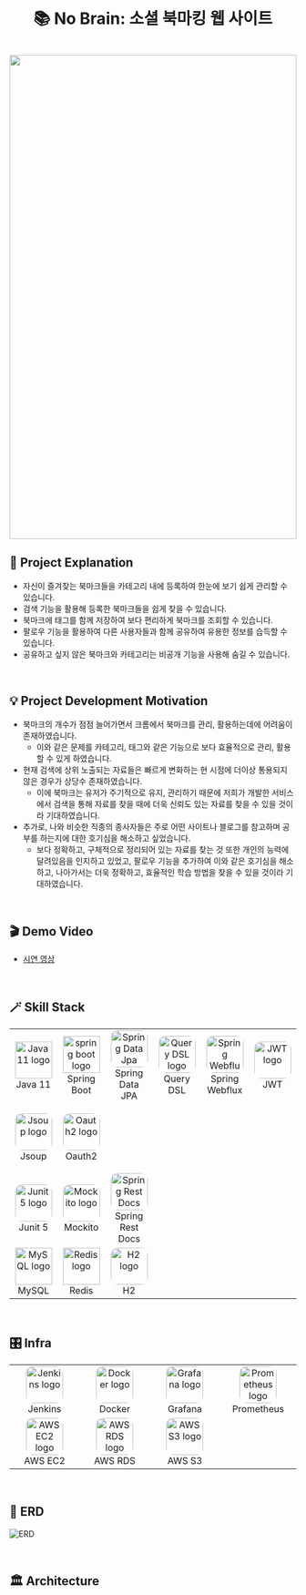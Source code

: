 <h1 align="center"> 📚 No Brain: 소셜 북마킹 웹 사이트 </h1>
<br/>
<img width="100%" height="850px" src="https://user-images.githubusercontent.com/75934088/236386046-75dbe329-02cf-41cd-bb8c-3f821f1e17f6.gif">

## 📌 Project Explanation
- 자신이 즐겨찾는 북마크들을 카테고리 내에 등록하여 한눈에 보기 쉽게 관리할 수 있습니다.
- 검색 기능을 활용해 등록한 북마크들을 쉽게 찾을 수 있습니다.
- 북마크에 태그를 함께 저장하여 보다 편리하게 북마크를 조회할 수 있습니다.
- 팔로우 기능을 활용하여 다른 사용자들과 함께 공유하여 유용한 정보를 습득할 수 있습니다.
- 공유하고 싶지 않은 북마크와 카테고리는 비공개 기능을 사용해 숨길 수 있습니다.

<br/>

## 💡 Project Development Motivation
- 북마크의 개수가 점점 늘어가면서 크롬에서 북마크를 관리, 활용하는데에 어려움이 존재하였습니다.
  - 이와 같은 문제를 카테고리, 태그와 같은 기능으로 보다 효율적으로 관리, 활용할 수 있게 하였습니다.
- 현재 검색에 상위 노출되는 자료들은 빠르게 변화하는 현 시점에 더이상 통용되지 않은 경우가 상당수 존재하였습니다.
  - 이에 북마크는 유저가 주기적으로 유지, 관리하기 때문에 저희가 개발한 서비스에서 검색을 통해 자료를 찾을 때에 더욱 신뢰도 있는 자료를 찾을 수 있을 것이라 기대하였습니다.
- 추가로, 나와 비슷한 직종의 종사자들은 주로 어떤 사이트나 블로그를 참고하며 공부를 하는지에 대한 호기심을 해소하고 싶었습니다.
  - 보다 정확하고, 구체적으로 정리되어 있는 자료를 찾는 것 또한 개인의 능력에 달려있음을 인지하고 있었고, 팔로우 기능을 추가하여 이와 같은 호기심을 해소하고, 나아가서는 더욱 정확하고, 효율적인 학습 방법을 찾을 수 있을 것이라 기대하였습니다.

<br/>

## 🎬 Demo Video
- [시연 영상](https://youtu.be/hCuEJBDORtE)

<br/>

## 🪄 Skill Stack

<table>
  <tr style="height: 120px">
    <td align="center" width="140">
        <img src="https://skillicons.dev/icons?i=java&theme=light" width="65" height="65" alt="Java 11 logo" />
        <br>Java 11
    </td>
    <td align="center" width="140">
        <img src="https://skillicons.dev/icons?i=spring&theme=light" width="65" height="65" alt="spring boot logo" />
        <br>Spring Boot
    </td>
    <td align="center" width="140">
        <img style="border-radius: 12px" src="https://blog.kakaocdn.net/dn/zVcJ7/btrqRTaogof/Sk9Wu37vvLkg618Nlx309k/img.png" width="65" height="65" alt="Spring Data Jpa logo" />
        <br>Spring Data JPA
    </td>
    <td align="center" width="140">
        <img style="border-radius: 12px" src="https://blog.kakaocdn.net/dn/xdWQ8/btrPIFeXOCO/pkEovWQcHWznekbkRYC43k/img.png" width="65" height="65" alt="Query DSL logo" />
        <br>Query DSL
    </td>
    <td align="center" width="140">
        <img style="border-radius: 12px" src="https://blog.kakaocdn.net/dn/cMZO3w/btqQCAplIu6/kFk2TN7yuxd5z1gxqPled0/img.png" width="65" height="65" alt="Spring Webflux logo"/>
        <br>Spring Webflux
    </td>
    <td align="center" width="140">
        <img style="background: white; border-radius: 12px" src="https://blog.kakaocdn.net/dn/cqbtEQ/btrZISJO4rM/psTAeZ2SeJr4mw2z80gt00/img.png" width="65" height="65" alt="JWT logo" />
        <br>JWT
    </td>
  </tr>
  <tr style="height: 120px">
    <td align="center" width="140">
        <img style="border-radius: 12px" src="https://storage.semalt.com/uploads/articles/e179d86b4554d4c5b238f86bcaf2f6342.png" width="65" height="65" alt="Jsoup logo" />
        <br>Jsoup
    </td>
    <td align="center" width="140">
        <img style="border-radius: 12px" src="https://farm4.static.flickr.com/3549/3343062926_4e65c72b65_o.png" width="65" height="65" alt="Oauth2 logo" />
        <br>Oauth2
    </td>
  </tr>
  <tr>
    <td align="center" width="140">
        <img style="border-radius: 12px" src="https://images.velog.io/images/new_wisdom/post/1fc8bd41-ec1d-4272-99f3-d2f90bc4056f/junit5.jpeg" width="65" height="65" alt="Junit 5 logo" />
        <br>Junit 5
    </td>
    <td align="center" width="140">
        <img style="background: white; border-radius: 12px" src="https://nesoy.github.io/assets/logo/mockito.png" width="65" height="65" alt="Mockito logo" />
        <br>Mockito
    </td>
    <td align="center" width="140">
        <img style="background: white; border-radius: 12px" src="https://godekdls.github.io/images/springrestdocs/logo.png" width="65" height="65" alt="Spring Rest Docs logo" />
        <br>Spring Rest Docs
    </td>
  </tr>
  <tr>
    <td align="center" width="140">
        <img src="https://skillicons.dev/icons?i=mysql&theme=light" width="65" height="65" alt="MySQL logo" />
        <br>MySQL
    </td>
    <td align="center" width="140">
        <img src="https://skillicons.dev/icons?i=redis&theme=light" width="65" height="65" alt="Redis logo" />
        <br>Redis
    </td>
    <td align="center" width="140">
        <img style="border-radius: 12px" src="https://upload.wikimedia.org/wikipedia/commons/a/a1/H2_logo.png" width="65" height="65" alt="H2 logo" />
        <br>H2
    </td>
  </tr>
</table>

<br/>

## 🎛️ Infra

<table>
  <tr>
    <td align="center" width="140">
      <img style="border-radius: 12px" src="https://skillicons.dev/icons?i=jenkins&theme=light" width="65" height="65" alt="Jenkins logo">
      <br/>Jenkins
    </td>
    <td align="center" width="140">
      <img style="border-radius: 12px" src="https://skillicons.dev/icons?i=docker&theme=light" width="65" height="65" alt="Docker logo">
      <br/>Docker
    </td>
    <td align="center" width="140">
      <img style="border-radius: 12px" src="https://skillicons.dev/icons?i=grafana&theme=light" width="65" height="65" alt="Grafana logo">
      <br/>Grafana
    </td>
    <td align="center" width="140">
      <img style="border-radius: 12px" src="https://skillicons.dev/icons?i=prometheus&theme=light" width="65" height="65" alt="Prometheus logo">
      <br/>Prometheus
    </td>
  </tr>
  <tr>
    <td align="center" width="140">
      <img style="border-radius: 12px" src="https://d2tag017dbhslw.cloudfront.net/icon/d88319dfa5d204f019b4284149886c59-7d586ea82f792b61a8c87de60565133d.svg" width="65" height="65" alt="AWS EC2 logo">
      <br/>AWS EC2
    </td>
    <td align="center" width="140">
      <img style="border-radius: 12px" src="https://d2tag017dbhslw.cloudfront.net/icon/1d374ed2a6bcf601d7bfd4fc3dfd3b5d-c9f69416d978016b3191175f35e59226.svg" width="65" height="65" alt="AWS RDS logo">
      <br/>AWS RDS
    </td>
    <td align="center" width="140">
      <img style="border-radius: 12px" src="https://d2tag017dbhslw.cloudfront.net/icon/c0828e0381730befd1f7a025057c74fb-43acc0496e64afba82dbc9ab774dc622.svg" width="65" height="65" alt="AWS S3 logo">
      <br/>AWS S3
    </td>
  </tr>
</table>

<br/>

## 🧩 ERD

![ERD](https://github.com/NoBrainCp/nobrain-backend/assets/85760471/4aadc6c1-5d5e-4d94-bdfa-c0d2d423842f)

<br/>

## 🏛️ Architecture

